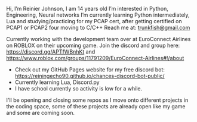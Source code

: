 Hi, I’m Reinier Johnson, I am 14 years old
I’m interested in Python, Engineering, Neural networks
I’m currently learning Python intermediately, Lua and studying/practicing for my PCAP cert, after getting certified on PCAP1 or PCAP2 four moving to C/C++
Reach me at: trunkfish@gmail.com

Currently working with the development team over at EuroConnect Airlines on ROBLOX on their upcoming game. Join the discord and group here: https://discord.gg/APTfWBnhKt and https://www.roblox.com/groups/11791209/EuroConnect-Airlines#!/about

- Check out my GitHub Pages website for my free discord bot: https://reiningecho90.github.io/chances-discord-bot-public/
- Currently learning Lua, Discord.py
- I have school currently so activity is low for a while.

I'll be opening and closing some repos as I move onto different projects in the coding space, some of these projects are already open like my game and some are coming soon.
<!---
Reiningecho90/Reiningecho90 is a ✨ special ✨ repository because its `README.md` (this file) appears on your GitHub profile.
You can click the Preview link to take a look at your changes.
--->
